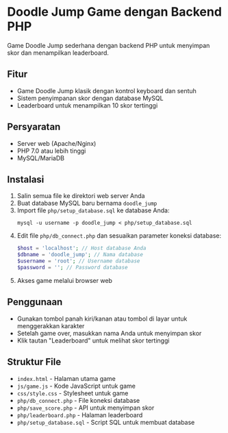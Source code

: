# Doodle Jump Game dengan Backend PHP

Game Doodle Jump sederhana dengan backend PHP untuk menyimpan skor dan menampilkan leaderboard.

## Fitur

- Game Doodle Jump klasik dengan kontrol keyboard dan sentuh
- Sistem penyimpanan skor dengan database MySQL
- Leaderboard untuk menampilkan 10 skor tertinggi

## Persyaratan

- Server web (Apache/Nginx)
- PHP 7.0 atau lebih tinggi
- MySQL/MariaDB

## Instalasi

1. Salin semua file ke direktori web server Anda
2. Buat database MySQL baru bernama `doodle_jump`
3. Import file `php/setup_database.sql` ke database Anda:
   ```
   mysql -u username -p doodle_jump < php/setup_database.sql
   ```
4. Edit file `php/db_connect.php` dan sesuaikan parameter koneksi database:
   ```php
   $host = 'localhost'; // Host database Anda
   $dbname = 'doodle_jump'; // Nama database
   $username = 'root'; // Username database
   $password = ''; // Password database
   ```
5. Akses game melalui browser web

## Penggunaan

- Gunakan tombol panah kiri/kanan atau tombol di layar untuk menggerakkan karakter
- Setelah game over, masukkan nama Anda untuk menyimpan skor
- Klik tautan "Leaderboard" untuk melihat skor tertinggi

## Struktur File

- `index.html` - Halaman utama game
- `js/game.js` - Kode JavaScript untuk game
- `css/style.css` - Stylesheet untuk game
- `php/db_connect.php` - File koneksi database
- `php/save_score.php` - API untuk menyimpan skor
- `php/leaderboard.php` - Halaman leaderboard
- `php/setup_database.sql` - Script SQL untuk membuat database